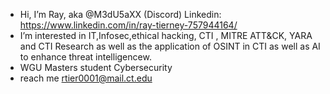 -  Hi, I’m Ray, aka @M3dU5aXX (Discord)  Linkedin: https://www.linkedin.com/in/ray-tierney-757944164/
-  I’m interested in IT,Infosec,ethical hacking, CTI , MITRE ATT&CK, YARA and CTI Research as well as the application of OSINT in CTI as well as AI to enhance threat intelligencew.
-  WGU Masters student  Cybersecurity 
-   reach me rtier0001@mail.ct.edu


